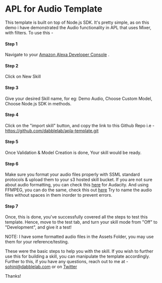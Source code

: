 # APL for Audio Template

This template is built on top of Node.js SDK. It's pretty simple, as on this demo i have demonstrated the Audio functionality in APL that uses Mixer, with filters. To use this -

#### Step 1  
Navigate to your [Amazon Alexa Developer Console](https://developer.amazon.com/alexa/console/ask) .

#### Step 2 
Click on New Skill

#### Step 3 
Give your desired Skill name, for eg: Demo Audio, Choose Custom Model, Choose Node.js SDK in methods.

#### Step 4 
Click on the "import skill" button, and copy the link to this Github Repo i.e - https://github.com/dabblelab/apla-template.git

#### Step 5 
Once Validation & Model Creation is done, Your skill would be ready.

#### Step 6 
Make sure you format your audio files properly with SSML standard protocols & upload them to your s3 hosted skill bucket. If you are not sure about audio formatting, you can check this [here](https://github.com/dabblelab/dabble-alexa-with-sohini/blob/main/E03-alexa-skill-using-audio-files/Audio%20Formatting%20with%20Audacity.md) for Audacity. And using FFMPEG, you can do the same, check this out [here](https://github.com/dabblelab/dabble-alexa-with-sohini/blob/main/E03-alexa-skill-using-audio-files/Audio%20Formatting%20with%20FFMPEG.md) Try to name the audio files without spaces in them inorder to prevent errors. 

#### Step 7 
Once, this is done, you've successfully covered all the steps to test this template. Hence, move to the test tab, and turn your skill mode from "Off" to "Development", and give it a test! 

NOTE: I have some formatted audio files in the Assets Folder, you may use them for your reference/testing.

These were the basic steps to help you with the skill. If you wish to further use this for building a skill, you can manipulate the template accordingly. Further to this, if you have any questions, reach out to me at - sohini@dabblelab.com or on [Twitter](https://twitter.com/TheSohini)

Thanks!